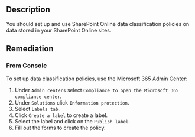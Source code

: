 ## Description

You should set up and use SharePoint Online data classification policies on data stored in your SharePoint Online sites.

## Remediation

### From Console

To set up data classification policies, use the Microsoft 365 Admin Center:

1. Under `Admin centers` select `Compliance to open the Microsoft 365 compliance center`.
2. Under `Solutions` click `Information protection`.
3. Select `Labels tab`.
4. Click `Create a label` to create a label.
5. Select the label and click on the `Publish label`.
6. Fill out the forms to create the policy.
